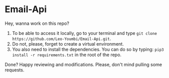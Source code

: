 # Email-Api

Hey, wanna work on this repo?  
1. To be able to access it locally, go to your terminal and type `git clone https://github.com/Leo-Youmbi/Email-Api.git`.  
2. Do not, please, forget to create a virtual environment.  
3. You also need to install the dependencies. You can do so by typing: `pip3 install -r requirements.txt` in the root of the repo.  
  
Done? Happy reviewing and modifications. Please, don't mind pulling some requests.
